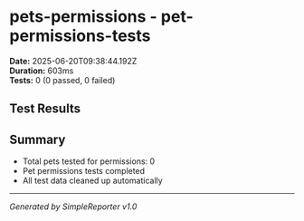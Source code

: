 # pets-permissions - pet-permissions-tests

**Date:** 2025-06-20T09:38:44.192Z  
**Duration:** 603ms  
**Tests:** 0 (0 passed, 0 failed)

## Test Results



## Summary

- Total pets tested for permissions: 0
- Pet permissions tests completed
- All test data cleaned up automatically

---
*Generated by SimpleReporter v1.0*

